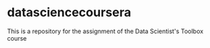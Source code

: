 # datasciencecoursera
This is a repository for the assignment of the Data Scientist's Toolbox course
